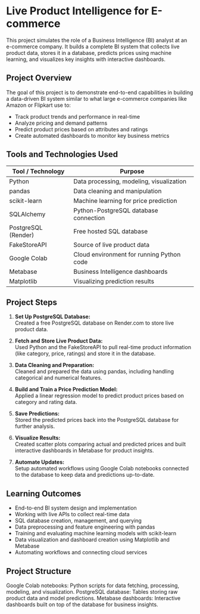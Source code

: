 # Live Product Intelligence for E-commerce

This project simulates the role of a Business Intelligence (BI) analyst at an e-commerce company. It builds a complete BI system that collects live product data, stores it in a database, predicts prices using machine learning, and visualizes key insights with interactive dashboards.


## Project Overview

The goal of this project is to demonstrate end-to-end capabilities in building a data-driven BI system similar to what large e-commerce companies like Amazon or Flipkart use to:
- Track product trends and performance in real-time  
- Analyze pricing and demand patterns  
- Predict product prices based on attributes and ratings  
- Create automated dashboards to monitor key business metrics


## Tools and Technologies Used

| Tool / Technology | Purpose                              |
|-------------------|------------------------------------|
| Python            | Data processing, modeling, visualization |
| pandas            | Data cleaning and manipulation      |
| scikit-learn      | Machine learning for price prediction |
| SQLAlchemy        | Python-PostgreSQL database connection |
| PostgreSQL (Render) | Free hosted SQL database            |
| FakeStoreAPI      | Source of live product data         |
| Google Colab      | Cloud environment for running Python code |
| Metabase          | Business Intelligence dashboards    |
| Matplotlib        | Visualizing prediction results      |


## Project Steps

1. **Set Up PostgreSQL Database:**  
   Created a free PostgreSQL database on Render.com to store live product data.

2. **Fetch and Store Live Product Data:**  
   Used Python and the FakeStoreAPI to pull real-time product information (like category, price, ratings) and store it in the database.

3. **Data Cleaning and Preparation:**  
   Cleaned and prepared the data using pandas, including handling categorical and numerical features.

4. **Build and Train a Price Prediction Model:**  
   Applied a linear regression model to predict product prices based on category and rating data.

5. **Save Predictions:**  
   Stored the predicted prices back into the PostgreSQL database for further analysis.

6. **Visualize Results:**  
   Created scatter plots comparing actual and predicted prices and built interactive dashboards in Metabase for product insights.

7. **Automate Updates:**  
   Setup automated workflows using Google Colab notebooks connected to the database to keep data and predictions up-to-date.


## Learning Outcomes

- End-to-end BI system design and implementation
- Working with live APIs to collect real-time data
- SQL database creation, management, and querying
- Data preprocessing and feature engineering with pandas
- Training and evaluating machine learning models with scikit-learn
- Data visualization and dashboard creation using Matplotlib and Metabase
- Automating workflows and connecting cloud services


## Project Structure

Google Colab notebooks: Python scripts for data fetching, processing, modeling, and visualization.
PostgreSQL database: Tables storing raw product data and model predictions.
Metabase dashboards: Interactive dashboards built on top of the database for business insights.
